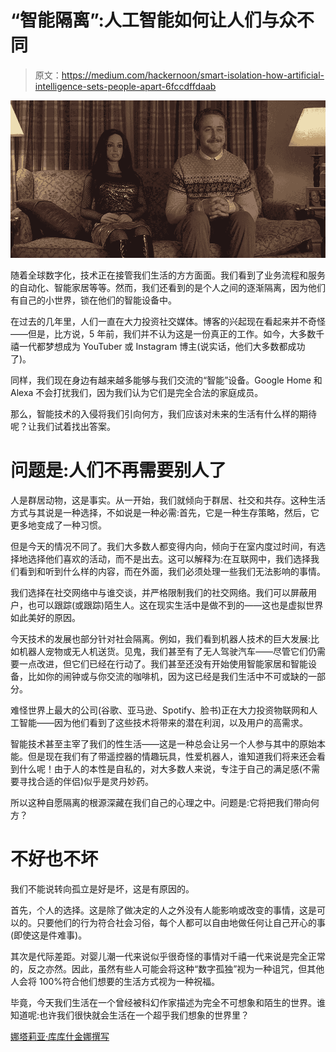 # “智能隔离”:人工智能如何让人们与众不同

> 原文：<https://medium.com/hackernoon/smart-isolation-how-artificial-intelligence-sets-people-apart-6fccdffdaab>

![](img/68c508107fcce1e5de8d9498d979f383.png)

随着全球数字化，技术正在接管我们生活的方方面面。我们看到了业务流程和服务的自动化、智能家居等等。然而，我们还看到的是个人之间的逐渐隔离，因为他们有自己的小世界，锁在他们的智能设备中。

在过去的几年里，人们一直在大力投资社交媒体。博客的兴起现在看起来并不奇怪——但是，比方说，5 年前，我们并不认为这是一份真正的工作。如今，大多数千禧一代都梦想成为 YouTuber 或 Instagram 博主(说实话，他们大多数都成功了)。

同样，我们现在身边有越来越多能够与我们交流的“智能”设备。Google Home 和 Alexa 不会打扰我们，因为我们认为它们是完全合法的家庭成员。

那么，智能技术的入侵将我们引向何方，我们应该对未来的生活有什么样的期待呢？让我们试着找出答案。

# 问题是:人们不再需要别人了

人是群居动物，这是事实。从一开始，我们就倾向于群居、社交和共存。这种生活方式与其说是一种选择，不如说是一种必需:首先，它是一种生存策略，然后，它更多地变成了一种习惯。

但是今天的情况不同了。我们大多数人都变得内向，倾向于在室内度过时间，有选择地选择他们喜欢的活动，而不是出去。这可以解释为:在互联网中，我们选择我们看到和听到什么样的内容，而在外面，我们必须处理一些我们无法影响的事情。

我们选择在社交网络中与谁交谈，并严格限制我们的社交网络。我们可以屏蔽用户，也可以跟踪(或跟踪)陌生人。这在现实生活中是做不到的——这也是虚拟世界如此美好的原因。

今天技术的发展也部分针对社会隔离。例如，我们看到机器人技术的巨大发展:比如机器人宠物或无人机送货。见鬼，我们甚至有了无人驾驶汽车——尽管它们仍需要一点改进，但它们已经在行动了。我们甚至还没有开始使用智能家居和智能设备，比如你的闹钟或与你交流的咖啡机，因为这已经是我们生活中不可或缺的一部分。

难怪世界上最大的公司(谷歌、亚马逊、Spotify、脸书)正在大力投资物联网和人工智能——因为他们看到了这些技术将带来的潜在利润，以及用户的高需求。

智能技术甚至主宰了我们的性生活——这是一种总会让另一个人参与其中的原始本能。但是现在我们有了带遥控器的情趣玩具，性爱机器人，谁知道我们将来还会看到什么呢！由于人的本性是自私的，对大多数人来说，专注于自己的满足感(不需要寻找合适的伴侣)似乎是灵丹妙药。

所以这种自愿隔离的根源深藏在我们自己的心理之中。问题是:它将把我们带向何方？

# 不好也不坏

我们不能说转向孤立是好是坏，这是有原因的。

首先，个人的选择。这是除了做决定的人之外没有人能影响或改变的事情，这是可以的。只要他们的行为符合社会习俗，每个人都可以自由地做任何让自己开心的事(即使这是件难事)。

其次是代际差距。对婴儿潮一代来说似乎很奇怪的事情对千禧一代来说是完全正常的，反之亦然。因此，虽然有些人可能会将这种“数字孤独”视为一种诅咒，但其他人会将 100%符合他们想要的生活方式视为一种祝福。

毕竟，今天我们生活在一个曾经被科幻作家描述为完全不可想象和陌生的世界。谁知道呢:也许我们很快就会生活在一个超乎我们想象的世界里？

[娜塔莉亚·库库什金娜撰写](https://www.linkedin.com/in/natalia-kukushkina-b62397132/)